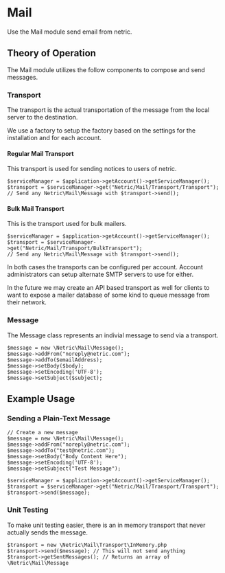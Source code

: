 # Mail

Use the Mail module send email from netric.

## Theory of Operation

The Mail module utilizes the follow components to compose and send messages.

### Transport
The transport is the actual transportation of the message from the local server to the destination.

We use a factory to setup the factory based on the settings for the installation and for each account.

#### Regular Mail Transport
This transport is used for sending notices to users of netric.

    $serviceManager = $application->getAccount()->getServiceManager();
    $transport = $serviceManager->get("Netric/Mail/Transport/Transport");
    // Send any Netric\Mail\Message with $transport->send();
    
#### Bulk Mail Transport
This is the transport used for bulk mailers.

    $serviceManager = $application->getAccount()->getServiceManager();
    $transport = $serviceManager->get("Netric/Mail/Transport/BulkTransport");
    // Send any Netric\Mail\Message with $transport->send();
    
In both cases the transports can be configured per account. Account administrators can setup alternate
SMTP servers to use for either.

In the future we may create an API based transport as well for clients to want to expose a mailer database
of some kind to queue message from their network.

### Message
The Message class represents an indivial message to send via a transport.

    $message = new \Netric\Mail\Message();
    $message->addFrom("noreply@netric.com");
    $message->addTo($emailAddress);
    $message->setBody($body);
    $message->setEncoding('UTF-8');
    $message->setSubject($subject);

## Example Usage

### Sending a Plain-Text Message

    // Create a new message
    $message = new \Netric\Mail\Message();
    $message->addFrom("noreply@netric.com");
    $message->addTo("test@netric.com");
    $message->setBody("Body Content Here");
    $message->setEncoding('UTF-8');
    $message->setSubject("Test Message");
    
    $serviceManager = $application->getAccount()->getServiceManager();
    $transport = $serviceManager->get("Netric/Mail/Transport/Transport");
    $transport->send($message);
    
### Unit Testing
To make unit testing easier, there is an in memory transport that never actually sends the message.

    $transport = new \Netric\Mail\Transport\InMemory.php
    $transport->send($message); // This will not send anything
    $transport->getSentMessages(); // Returns an array of \Netric\Mail\Message
    